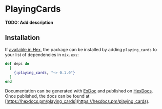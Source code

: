 # PlayingCards

**TODO: Add description**

## Installation

If [available in Hex](https://hex.pm/docs/publish), the package can be installed
by adding `playing_cards` to your list of dependencies in `mix.exs`:

```elixir
def deps do
  [
    {:playing_cards, "~> 0.1.0"}
  ]
end
```

Documentation can be generated with [ExDoc](https://github.com/elixir-lang/ex_doc)
and published on [HexDocs](https://hexdocs.pm). Once published, the docs can
be found at [https://hexdocs.pm/playing_cards](https://hexdocs.pm/playing_cards).

